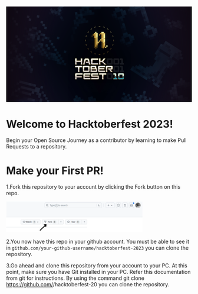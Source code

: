 ![alt text](./assets/poster.png)
# Welcome to Hacktoberfest 2023!

Begin your Open Source Journey as a contributor by learning to make Pull Requests to a repository. 

# Make your First PR!

1.Fork this repository to your account by clicking the Fork button on this repo.

![alt text](./assets/screenshot.png)

2.You now have this repo in your github account. You must be able to see it in ```github.com/your-github-username/hacktoberfest-2023``` you can clone the repository.

3.Go ahead and clone this repository from your account to your PC. At this point, make sure you have Git installed in your PC. Refer this documentation from git for instructions. By using the command git clone https://github.com/<your-github-username>/hacktoberfest-20 you can clone the repository.
